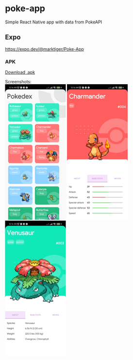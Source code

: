 # poke-app
Simple React Native app with data from PokeAPI

## Expo
https://expo.dev/@marktiger/Poke-App

### APK
[Download .apk](https://github.com/MarkTiger/poke-app/releases/download/v1.0/Poke-App-f29bcb3ea8e148b9ad1a0d8434a652e3-signed.apk)

Screenshots:
<br />
<img src="https://github.com/MarkTiger/poke-app/raw/devel/assets/ss1.jpg" alt="drawing" width="200"/>
<img src="https://github.com/MarkTiger/poke-app/raw/devel/assets/ss2.jpg" alt="drawing" width="200"/>
<img src="https://github.com/MarkTiger/poke-app/raw/devel/assets/ss3.jpg" alt="drawing" width="200"/>
